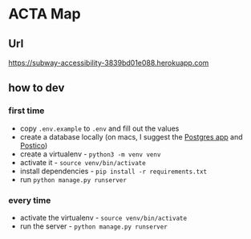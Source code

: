 # ACTA Map

## Url
https://subway-accessibility-3839bd01e088.herokuapp.com

## how to dev

### first time

- copy `.env.example` to `.env` and fill out the values
- create a database locally (on macs, I suggest the [Postgres app]([url](https://www.pgadmin.org)) and [Postico]([url](https://eggerapps.at/postico2/)))
- create a virtualenv - `python3 -m venv venv`
- activate it - `source venv/bin/activate`
- install dependencies - `pip install -r requirements.txt`
- run `python manage.py runserver`

### every time

- activate the virtualenv - `source venv/bin/activate`
- run the server - `python manage.py runserver`
